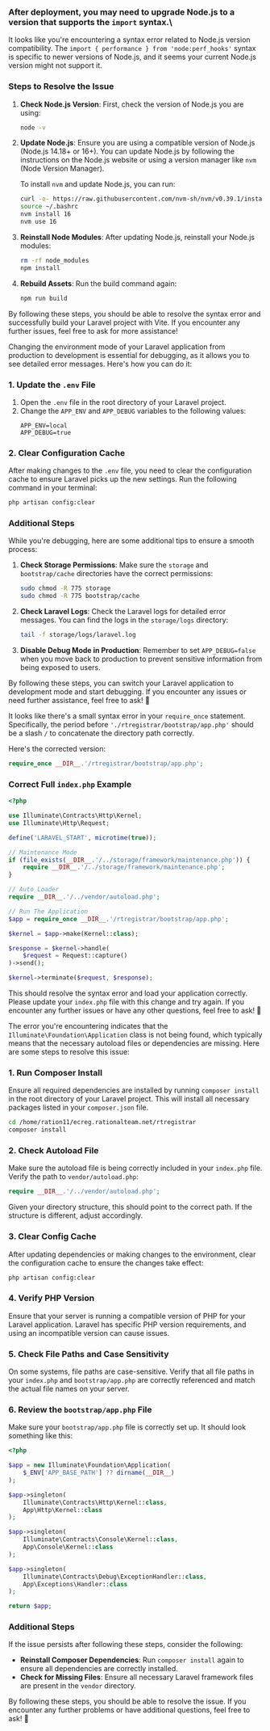 ### After deployment, you may need to upgrade Node.js to a version that supports the `import` syntax.\
It looks like you're encountering a syntax error related to Node.js version compatibility. The `import { performance } from 'node:perf_hooks'` syntax is specific to newer versions of Node.js, and it seems your current Node.js version might not support it.

### Steps to Resolve the Issue

1. **Check Node.js Version**: First, check the version of Node.js you are using:

   ```sh
   node -v
   ```

2. **Update Node.js**: Ensure you are using a compatible version of Node.js (Node.js 14.18+ or 16+). You can update Node.js by following the instructions on the Node.js website or using a version manager like `nvm` (Node Version Manager).

   To install `nvm` and update Node.js, you can run:

   ```sh
   curl -o- https://raw.githubusercontent.com/nvm-sh/nvm/v0.39.1/install.sh | bash
   source ~/.bashrc
   nvm install 16
   nvm use 16
   ```

3. **Reinstall Node Modules**: After updating Node.js, reinstall your Node.js modules:

   ```sh
   rm -rf node_modules
   npm install
   ```

4. **Rebuild Assets**: Run the build command again:

   ```sh
   npm run build
   ```

By following these steps, you should be able to resolve the syntax error and successfully build your Laravel project with Vite. If you encounter any further issues, feel free to ask for more assistance!

Changing the environment mode of your Laravel application from production to development is essential for debugging, as it allows you to see detailed error messages. Here's how you can do it:

### 1. Update the `.env` File
1. Open the `.env` file in the root directory of your Laravel project.
2. Change the `APP_ENV` and `APP_DEBUG` variables to the following values:
   ```env
   APP_ENV=local
   APP_DEBUG=true
   ```

### 2. Clear Configuration Cache
After making changes to the `.env` file, you need to clear the configuration cache to ensure Laravel picks up the new settings. Run the following command in your terminal:

```sh
php artisan config:clear
```

### Additional Steps
While you're debugging, here are some additional tips to ensure a smooth process:

1. **Check Storage Permissions**:
   Make sure the `storage` and `bootstrap/cache` directories have the correct permissions:
   ```sh
   sudo chmod -R 775 storage
   sudo chmod -R 775 bootstrap/cache
   ```

2. **Check Laravel Logs**:
   Check the Laravel logs for detailed error messages. You can find the logs in the `storage/logs` directory:
   ```sh
   tail -f storage/logs/laravel.log
   ```

3. **Disable Debug Mode in Production**:
   Remember to set `APP_DEBUG=false` when you move back to production to prevent sensitive information from being exposed to users.

By following these steps, you can switch your Laravel application to development mode and start debugging. If you encounter any issues or need further assistance, feel free to ask! 🌟

It looks like there's a small syntax error in your `require_once` statement. Specifically, the period before `'./rtregistrar/bootstrap/app.php'` should be a slash `/` to concatenate the directory path correctly. 

Here's the corrected version:

```php
require_once __DIR__.'/rtregistrar/bootstrap/app.php';
```

### Correct Full `index.php` Example

```php
<?php

use Illuminate\Contracts\Http\Kernel;
use Illuminate\Http\Request;

define('LARAVEL_START', microtime(true));

// Maintenance Mode
if (file_exists(__DIR__.'/../storage/framework/maintenance.php')) {
    require __DIR__.'/../storage/framework/maintenance.php';
}

// Auto Loader
require __DIR__.'/../vendor/autoload.php';

// Run The Application
$app = require_once __DIR__.'/rtregistrar/bootstrap/app.php';

$kernel = $app->make(Kernel::class);

$response = $kernel->handle(
    $request = Request::capture()
)->send();

$kernel->terminate($request, $response);
```

This should resolve the syntax error and load your application correctly. Please update your `index.php` file with this change and try again. If you encounter any further issues or have any other questions, feel free to ask! 🌟

The error you're encountering indicates that the `Illuminate\Foundation\Application` class is not being found, which typically means that the necessary autoload files or dependencies are missing. Here are some steps to resolve this issue:

### 1. **Run Composer Install**
Ensure all required dependencies are installed by running `composer install` in the root directory of your Laravel project. This will install all necessary packages listed in your `composer.json` file.

```sh
cd /home/ration11/ecreg.rationalteam.net/rtregistrar
composer install
```

### 2. **Check Autoload File**
Make sure the autoload file is being correctly included in your `index.php` file. Verify the path to `vendor/autoload.php`:

```php
require __DIR__.'/../vendor/autoload.php';
```

Given your directory structure, this should point to the correct path. If the structure is different, adjust accordingly.

### 3. **Clear Config Cache**
After updating dependencies or making changes to the environment, clear the configuration cache to ensure the changes take effect:

```sh
php artisan config:clear
```

### 4. **Verify PHP Version**
Ensure that your server is running a compatible version of PHP for your Laravel application. Laravel has specific PHP version requirements, and using an incompatible version can cause issues.

### 5. **Check File Paths and Case Sensitivity**
On some systems, file paths are case-sensitive. Verify that all file paths in your `index.php` and `bootstrap/app.php` are correctly referenced and match the actual file names on your server.

### 6. **Review the `bootstrap/app.php` File**
Make sure your `bootstrap/app.php` file is correctly set up. It should look something like this:

```php
<?php

$app = new Illuminate\Foundation\Application(
    $_ENV['APP_BASE_PATH'] ?? dirname(__DIR__)
);

$app->singleton(
    Illuminate\Contracts\Http\Kernel::class,
    App\Http\Kernel::class
);

$app->singleton(
    Illuminate\Contracts\Console\Kernel::class,
    App\Console\Kernel::class
);

$app->singleton(
    Illuminate\Contracts\Debug\ExceptionHandler::class,
    App\Exceptions\Handler::class
);

return $app;
```

### Additional Steps
If the issue persists after following these steps, consider the following:
- **Reinstall Composer Dependencies**: Run `composer install` again to ensure all dependencies are correctly installed.
- **Check for Missing Files**: Ensure all necessary Laravel framework files are present in the `vendor` directory.

By following these steps, you should be able to resolve the issue. If you encounter any further problems or have additional questions, feel free to ask! 🌟